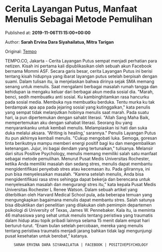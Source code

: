
# Cerita Layangan Putus, Manfaat Menulis Sebagai Metode Pemulihan

Published at: **2019-11-06T11:15:00+00:00**

Author: **Sarah Ervina Dara Siyahailatua, Mitra Tarigan**

Original: [Tempo](https://gaya.tempo.co/read/1269042/cerita-layangan-putus-manfaat-menulis-sebagai-metode-pemulihan)

TEMPO.CO, Jakarta - Cerita Layangan Putus sempat menjadi perhatian para netizen. Kisah ini pertama kali dipublikasikan oleh sebuah akun Facebook bernama Mommi ASF. Secara garis besar, cerita Layangan Putus ini berisi tentang kisah hidupnya yang ibarat layangan putus setelah berpisah dengan suami.
Dalam tulisan itu, ia menjelaskan bahwa dirinya sejak SMA memang senang untuk menulis. Saat mengalami berbagai masalah rumah tangga dan kehidupan ia mengaku keluar dari berbagai akun media sosial dia. "Marah, benci, sedih membuatku anti sosial. Ku kambinghitamkan rasa hancurku pada sosial media. Membuka nya membuatku berduka. Tentu murka ku tak berdampak apa apa pada jejaring sosial yang kutinggalkan," kata penulis yang sempat tidak melanjutkan hobinya menulis saat marah.
Pada suatu hari, ia pun dipertemukan dengan sahabt literasi. "Allah Sang Maha Baik, mempertemukan aku dengan sahabat literasi. Seorang ibu yang menyarankanku untuk kembali menulis. Melampiaskan isi hati dan suka duka melalui aksara. 'Writing is healing,' sarannya."
Penulis Layangan Putus itu pun akhirnya kembali menulis. "Cukup mengobati luka. Semoga, goresan tinta berikutnya mampu memberi energi positif bagi ku dan mengembalikan ketenangan. Jujur, ini bagai dendam yang tertunaikan," tulisanya.
Melansir dari situs Positive Psychology, menulis memang memiliki salah satu manfaat sebagai metode pemulihan. Menurut Pusat Medis Universitas Rochester, ketika Anda memiliki masalah dan sedang stres, menulis dapat membantu mengidentifikasi penyebab stres atau kecemasan itu.
Pada gilirannya, ini pun bisa menyelesaikan masalah. “Karena setelah menulis, Anda bisa mengidentifikasi rasa stres sehingga dapat bekerja dan berencana untuk menyelesaikan masalah dan mengurangi stres itu,” kata kepala Pusat Medis Universitas Rochester L Renee Watson.
Dalam sebuah artikel yang diterbitkan oleh Harvard Medical School pula, ada beberapa temuan yang mengungkapkan bagaimana menulis dapat membantu stres. Salah satunya bisa dibuktikan dari penelitian yang dilakukan oleh pemimpin departemen psikologi di University of Texas, James W. Pennebaker.
Kala itu, ia meminta 46 mahasiswa yang sehat untuk menulis tentang peristiwa yang traumatis dalam hidup atau topik pribadi lainnya selama 15 menit dalam empat hari berturut-turut. “Enam bulan setelah percobaan, mereka yang menulis tentang peristiwa traumatis menjadi jarang bahkan tidak lagi mengunjungi pusat kesehatan untuk berobat,” katanya.

        SARAH ERVINA DARA SIYAHAILATUA | FACEBOOK | POSITIVEPSYCHOLOGY
      
